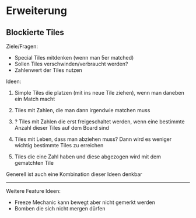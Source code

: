 # Erweiterung

## Blockierte Tiles
Ziele/Fragen:
- Special Tiles mitdenken (wenn man 5er matched)
- Sollen Tiles verschwinden/verbraucht werden?
- Zahlenwert der Tiles nutzen

Ideen:
1. Simple Tiles die platzen (mit ins neue Tile ziehen), wenn man daneben ein Match macht
2. Tiles mit Zahlen, die man dann irgendwie matchen muss
3. ? Tiles mit Zahlen die erst freigeschaltet werden, wenn eine bestimmte Anzahl dieser Tiles auf dem Board sind
4. Tiles mit Leben, dass man abziehen muss? Dann wird es weniger wichtig bestimmte Tiles zu erreichen

5. Tiles die eine Zahl haben und diese abgezogen wird mit dem gematchten Tile

Generell ist auch eine Kombination dieser Ideen denkbar

---

Weitere Feature Ideen:
- Freeze Mechanic kann bewegt aber nicht gemerkt werden
- Bomben die sich nicht mergen dürfen